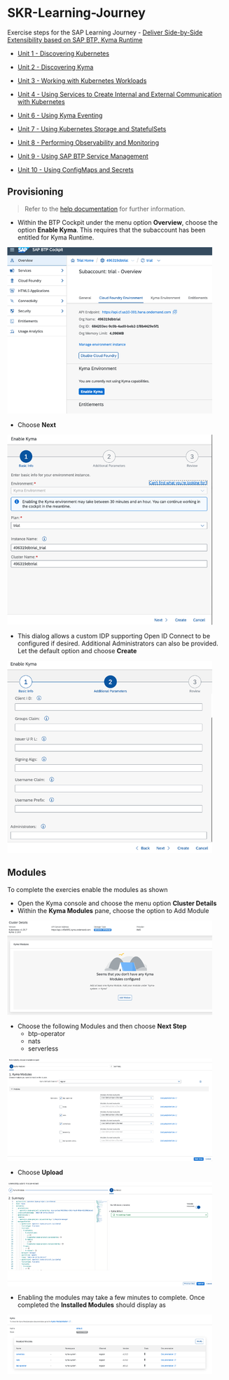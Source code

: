 # SKR-Learning-Journey

Exercise steps for the SAP Learning Journey - [Deliver Side-by-Side Extensibility based on SAP BTP, Kyma Runtime](https://learning.sap.com/learning-journey/deliver-side-by-side-extensibility-based-on-sap-btp-kyma-runtime)

- [Unit 1 - Discovering Kubernetes](./Unit-1/README.md)
- [Unit 2 - Discovering Kyma](./Unit-2/README.md)
- [Unit 3 - Working with Kubernetes Workloads](./Unit-3/README.md)
- [Unit 4 - Using Services to Create Internal and External Communication with Kubernetes](./Unit-4/README.md)

- [Unit 6 - Using Kyma Eventing](./Unit-6/README.md)
- [Unit 7 - Using Kubernetes Storage and StatefulSets](./Unit-7/README.md)
- [Unit 8 - Performing Observability and Monitoring](./Unit-8/README.md)
- [Unit 9 - Using SAP BTP Service Management](./Unit-9/README.md)
- [Unit 10 - Using ConfigMaps and Secrets](./Unit-10/README.md)

## Provisioning

> Refer to the [help documentation](https://help.sap.com/docs/btp/sap-business-technology-platform/getting-started-in-kyma-environment) for further information.

- Within the BTP Cockpit under the menu option **Overview**, choose the option **Enable Kyma**. This requires that the subaccount has been entitled for Kyma Runtime.

![Enable Kyma](./assets/provision1.png)

- Choose **Next**

![Enable Kyma](./assets/provision2.png)

- This dialog allows a custom IDP supporting Open ID Connect to be configured if desired. Additional Administrators can also be provided. Let the default option and choose **Create**

![Enable Kyma](./assets/provision3.png)

## Modules

To complete the exercies enable the modules as shown

- Open the Kyma console and choose the menu option **Cluster Details**
- Within the **Kyma Modules** pane, choose the option to Add Module

![Add Module](./assets/module1.png)

- Choose the following Modules and then choose **Next Step**
  - btp-operator
  - nats
  - serverless

![Choose Modules](./assets/module2.png)

- Choose **Upload**

![Update Modules](./assets/module3.png)

- Enabling the modules may take a few minutes to complete. Once completed the **Installed Modules** should display as

![Installed Modules](./assets/module4.png)
